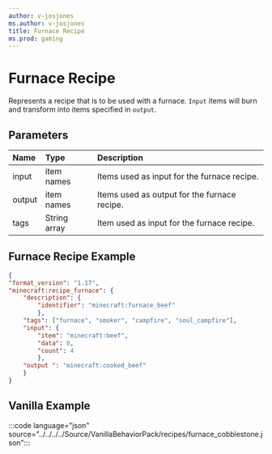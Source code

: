 ```yaml
---
author: v-josjones
ms.author: v-josjones
title: Furnace Recipe
ms.prod: gaming
---
```


# Furnace Recipe

Represents a recipe that is to be used with a furnace. `Input` items will burn and transform into items specified in `output`.

## Parameters

|Name| Type| Description |
|:-----------|:-----------|:-----------|
|input| item names| Items used as input for the furnace recipe. |
|output| item names| Items used as output for the furnace recipe. |
|tags |String array| Item used as input for the furnace recipe. |

## Furnace Recipe Example

```json
{
"format_version": "1.17",
"minecraft:recipe_furnace": {
    "description": {
        "identifier": "minecraft:furnace_beef"
        },
    "tags": ["furnace", "smoker", "campfire", "soul_campfire"],
    "input": {
        "item": "minecraft:beef",
        "data": 0,
        "count": 4
        },
    "output ": "minecraft:cooked_beef"
    }
}
```

## Vanilla Example

:::code language="json" source="../../../../Source/VanillaBehaviorPack/recipes/furnace_cobblestone.json":::
